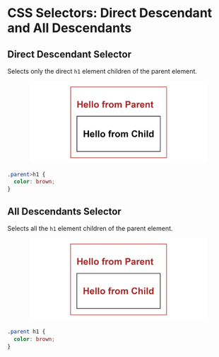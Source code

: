 # CSS Selectors: Direct Descendant and All Descendants

## Direct Descendant Selector

Selects only the direct `h1` element children of the parent element.

<div style="text-align:center">
<img src="127.0.0.1_5500_selectors_index.html.png" width=400px>
</div>

```css
.parent>h1 {
  color: brown;
}
```

## All Descendants Selector

Selects all the `h1` element children of the parent element.

<div style="text-align:center">
<img src="127.0.0.1_5500_selectors_index.html (1).png" width=400px>
</div>

```css
.parent h1 {
  color: brown;
}
```
